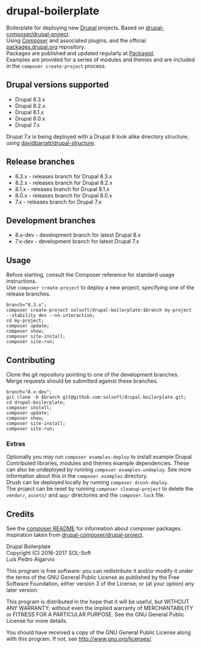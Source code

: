 # drupal-boilerplate
Boilerplate for deploying new [Drupal](https://drupal.org/) projects. Based on [drupal-composer/drupal-project](https://github.com/drupal-composer/drupal-project).  
Using [Composer](https://getcomposer.org/) and associated plugins, and the official [packages.drupal.org](http://drupal-composer.org/) repository.  
Packages are published and updated regularly at [Packagist](https://packagist.org/packages/solsoft/drupal-boilerplate).  
Examples are provided for a series of modules and themes and are included in the `composer create-project` process.

## Drupal versions supported
- Drupal 8.3.x
- Drupal 8.2.x
- Drupal 8.1.x
- Drupal 8.0.x
- Drupal 7.x

Drupal 7.x is being deployed with a Drupal 8 look alike directory structure, using [davidbarratt/drupal-structure](https://github.com/davidbarratt/drupal-structure).

## Release branches
- 8.3.x   - releases branch for Drupal 8.3.x
- 8.2.x   - releases branch for Drupal 8.2.x
- 8.1.x   - releases branch for Drupal 8.1.x
- 8.0.x   - releases branch for Drupal 8.0.x
- 7.x     - releases branch for Drupal 7.x

## Development branches
- 8.x-dev - development branch for latest Drupal 8.x
- 7.x-dev - development branch for latest Drupal 7.x

## Usage
Before starting, consult the Composer reference for standard usage instructions.  
Use `composer create-project` to deploy a new project, specifying one of the release branches.

```
branch="8.3.x";
composer create-project solsoft/drupal-boilerplate:$branch my-project --stability dev --no-interaction;
cd my-project;
composer update;
composer show;
composer site-install;
composer site-run;
```

## Contributing
Clone the git repository pointing to one of the development branches.  
Merge requests should be submitted against these branches.

```
branch="8.x-dev";
git clone -b $branch git@github.com:solsoft/drupal-boilerplate.git;
cd drupal-boilerplate;
composer install;
composer update;
composer show;
composer site-install;
composer site-run;
```

### Extras
Optionally you may run `composer examples-deploy` to install example Drupal
Contributed libraries, modules and themes example dependencies. These can
also be undeployed by running `composer examples-undeploy`. See more
information about this in the `composer.examples` directory.  
Drush can be deployed locally by running `composer drush-deploy`.  
The project can be reset by running `composer cleanup-project` to delete
the `vendor/`, `assets/` and `app/` directories and the `composer.lock` file.

## Credits
See the [composer README](composer/README.md) for information about composer packages.  
Inspiration taken from [drupal-composer/drupal-project](https://github.com/drupal-composer/drupal-project).

Drupal Boilerplate  
Copyright (C) 2016-2017 SOL-Soft  
Luís Pedro Algarvio

This program is free software: you can redistribute it and/or modify
it under the terms of the GNU General Public License as published by
the Free Software Foundation, either version 3 of the License, or
(at your option) any later version.

This program is distributed in the hope that it will be useful,
but WITHOUT ANY WARRANTY; without even the implied warranty of
MERCHANTABILITY or FITNESS FOR A PARTICULAR PURPOSE.  See the
GNU General Public License for more details.

You should have received a copy of the GNU General Public License
along with this program.  If not, see <http://www.gnu.org/licenses/>.
